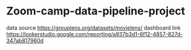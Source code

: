 # Zoom-camp-data-pipeline-project
data source
https://grouplens.org/datasets/movielens/
dashboard link
https://lookerstudio.google.com/reporting/a937b3d1-6f12-4857-827d-347ab817960d
